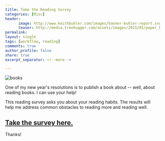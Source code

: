 ```yaml
---
title: Take the Reading Survey
categories: [Misc]
header:
      image: http://www.keithbuhler.com/images/banner-buhler-report.svg
      teaser: http://media.treehugger.com/assets/images/2015/01/paper_book_folded_in_heart_shape.jpg.650x0_q70_crop-smart.jpg
permalink: 
layout: single
tags: [workflow, reading]
comments: true
author_profile: false
share: true
excerpt_separator: <!--more-->

---
```


![books](http://media.treehugger.com/assets/images/2015/01/paper_book_folded_in_heart_shape.jpg.650x0_q70_crop-smart.jpg)

One of my new year's resolutions is to publish a book about -- well, about reading books. I can use your help!

This reading survey asks you about your reading habits. The results will help me address common obstacles to reading more and reading well. 

## [Take the survey here.](https://docs.google.com/forms/d/e/1FAIpQLScUB2JqFq3XkreJjCiaVMRUbmdbyUggEqW5bqvLT-XM4bWVDg/viewform)

Thanks!
